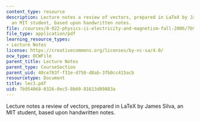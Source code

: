 ```yaml
---
content_type: resource
description: Lecture notes a review of vectors, prepared in LaTeX by James Silva,
  an MIT student, based upon handwritten notes.
file: /courses/8-022-physics-ii-electricity-and-magnetism-fall-2006/7b95406803260ec58b6981613d89883a_lec3.pdf
file_type: application/pdf
learning_resource_types:
- Lecture Notes
license: https://creativecommons.org/licenses/by-nc-sa/4.0/
ocw_type: OCWFile
parent_title: Lecture Notes
parent_type: CourseSection
parent_uid: 40ce783f-f31e-d750-d8ab-3fb0cc415acb
resourcetype: Document
title: lec3.pdf
uid: 7b954068-0326-0ec5-8b69-81613d89883a
---
```

Lecture notes a review of vectors, prepared in LaTeX by James Silva, an MIT student, based upon handwritten notes.
